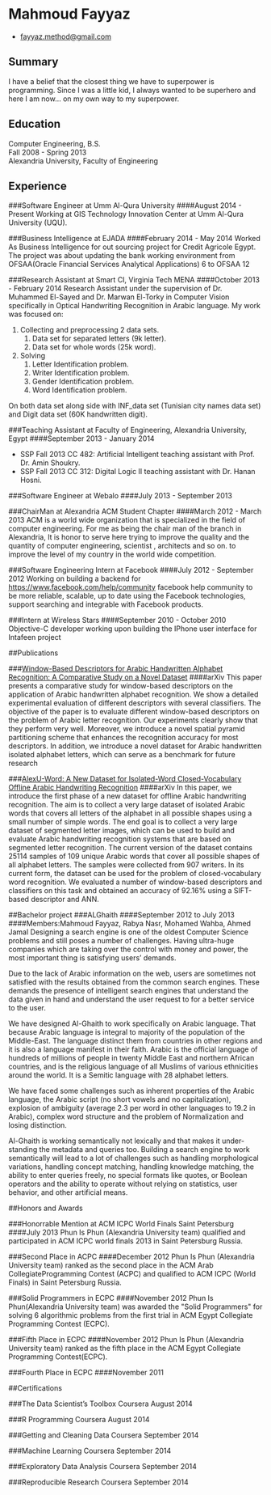 # Mahmoud Fayyaz

 * <fayyaz.method@gmail.com>

## Summary

I have a belief that the closest thing we have to superpower is programming. Since I was a little kid, I always wanted to be superhero and here I am now... on my own way to my superpower.

## Education

Computer Engineering, B.S.  
Fall 2008 - Spring 2013  
Alexandria University, Faculty of Engineering

## Experience

###Software Engineer at Umm Al-Qura University
####August 2014 - Present
Working at GIS Technology Innovation Center at Umm Al-Qura University (UQU).


###Business Intelligence at EJADA
####February 2014 - May 2014
Worked As Business Intelligence for out sourcing project for Credit Agricole Egypt. The project was about updating the bank working environment from OFSAA(Oracle Financial Services Analytical Applications) 6 to OFSAA 12


###Research Assistant at Smart CI, Virginia Tech MENA
####October 2013 - February 2014
Research Assistant under the supervision of Dr. Muhammed El-Sayed and Dr. Marwan El-Torky in Computer Vision specifically in Optical Handwriting Recognition in Arabic language.
My work was focused on:

1. Collecting and preprocessing 2 data sets.
	1. Data set for separated letters (9k letter).
	2. Data set for whole words (25k word).
2. Solving
	1. Letter Identification problem.
	2. Writer Identification problem.
	3. Gender Identification problem.
	4. Word Identification problem.

On both data set along side with INF_data set (Tunisian city names data set) and Digit data set (60K
handwritten digit).


###Teaching Assistant at Faculty of Engineering, Alexandria University, Egypt
####September 2013 - January 2014
* SSP Fall 2013 CC 482: Artificial Intelligent teaching assistant with Prof. Dr. Amin Shoukry.
* SSP Fall 2013 CC 312: Digital Logic II teaching assistant with Dr. Hanan Hosni.


###Software Engineer at Webalo
####July 2013 - September 2013


###ChairMan at Alexandria ACM Student Chapter
####March 2012 - March 2013
ACM is a world wide organization that is specialized in the field of computer engineering.
For me as being the chair man of the branch in Alexandria, It is honor to serve here trying to improve the
quality and the quantity of computer engineering, scientist , architects and so on. to improve the level of my
country in the world wide competition.


###Software Engineering Intern at Facebook
####July 2012 - September 2012
Working on building a backend for <https://www.facebook.com/help/community> facebook help community
to be more reliable, scalable, up to date using the Facebook technologies, support searching and integrable
with Facebook products.


###Intern at Wireless Stars
####September 2010 - October 2010
Objective-C developer working upon building the IPhone user interface for Intafeen project##Publications

###[Window-Based Descriptors for Arabic Handwritten Alphabet Recognition: A Comparative Study on a Novel Dataset](http://arxiv.org/abs/1411.3519)
####arXiv
This paper presents a comparative study for window-based descriptors on the application of Arabic handwritten alphabet recognition. We show a detailed experimental evaluation of different descriptors with several classifiers. The objective of the paper is to evaluate different window-based descriptors on the problem of Arabic letter recognition. Our experiments clearly show that they perform very well. Moreover, we introduce a novel spatial pyramid partitioning scheme that enhances the recognition accuracy for most descriptors. In addition, we introduce a novel dataset for Arabic handwritten isolated alphabet letters, which can serve as a benchmark for future research

###[AlexU-Word: A New Dataset for Isolated-Word Closed-Vocabulary Offline Arabic Handwriting Recognition](http://arxiv.org/abs/1411.4670)
####arXiv
In this paper, we introduce the first phase of a new dataset for offline Arabic handwriting recognition. The aim is to collect a very large dataset of isolated Arabic words that covers all letters of the alphabet in all possible shapes using a small number of simple words. The end goal is to collect a very large dataset of segmented letter images, which can be used to build and evaluate Arabic handwriting recognition systems that are based on segmented letter recognition. The current version of the dataset contains 25114 samples of 109 unique Arabic words that cover all possible shapes of all alphabet letters. The samples were collected from 907 writers. In its current form, the dataset can be used for the problem of closed-vocabulary word recognition. We evaluated a number of window-based descriptors and classifiers on this task and obtained an accuracy of 92.16\% using a SIFT-based descriptor and ANN.##Bachelor project
###ALGhaith
####September 2012 to July 2013
####Members:Mahmoud Fayyaz, Rabya Nasr, Mohamed Wahba, Ahmed Jamal
Designing a search engine is one of the oldest Computer Science problems and still poses a number of challenges. Having ultra-huge companies which are taking over the control with money and power, the most important thing is satisfying users’ demands.

Due to the lack of Arabic information on the web, users are sometimes not satisfied with the results obtained from the common search engines. These demands the presence of intelligent search engines that understand the data given in hand and understand the user request to for a better service to the user.

We have designed Al-Ghaith to work specifically on Arabic language. That because Arabic language is integral to majority of the population of the Middle-East. The language distinct them from countries in other regions and it is also a language manifest in their faith. Arabic is the official language of hundreds of millions of people in twenty Middle East and northern African countries, and is the religious language of all Muslims of various ethnicities around the world. It is a Semitic language with 28 alphabet letters.

We have faced some challenges such as inherent properties of the Arabic language, the Arabic script (no short vowels and no capitalization), explosion of ambiguity (average 2.3 per word in other languages to 19.2 in Arabic), complex word structure and the problem of Normalization and losing distinction.

Al-Ghaith is working semantically not lexically and that makes it under- standing the metadata and queries too. Building a search engine to work semantically will lead to a lot of challenges such as handling morphological variations, handling concept matching, handling knowledge matching, the ability to enter queries freely, no special formats like quotes, or Boolean operators and the ability to operate without relying on statistics, user behavior, and other artificial means.

##Honors and Awards

###Honorrable Mention at ACM ICPC World Finals Saint Petersburg
####July 2013
Phun Is Phun (Alexandria University team) qualified and participated in ACM ICPC world finals 2013 in Saint Petersburg Russia.

###Second Place in ACPC
####December 2012
Phun Is Phun (Alexandria University team) ranked as the second place in the ACM Arab CollegiateProgramming Contest (ACPC) and qualified to ACM ICPC (World Finals) in Saint Petersburg Russia.

###Solid Programmers in ECPC
####November 2012
Phun Is Phun(Alexandria University team) was awarded the "Solid Programmers" for solving 6 algorithmic problems from the first trial in ACM Egypt Collegiate Programming Contest (ECPC).

###Fifth Place in ECPC
####November 2012
Phun Is Phun (Alexandria University team) ranked as the fifth place in the ACM Egypt Collegiate Programming Contest(ECPC).

###Fourth Place in ECPC
####November 2011

##Certifications

###The Data Scientist’s Toolbox
Coursera August 2014

###R Programming
Coursera August 2014

###Getting and Cleaning Data
Coursera September 2014

###Machine Learning
Coursera September 2014

###Exploratory Data Analysis
Coursera September 2014

###Reproducible Research
Coursera September 2014